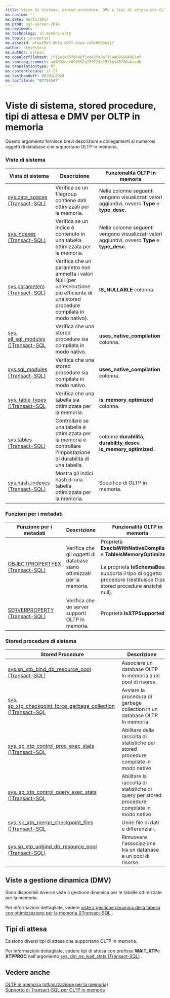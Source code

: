 ```yaml
---
title: Viste di sistema, stored procedure, DMV e tipi di attesa per OLTP in memoria | Microsoft Docs
ms.custom: ''
ms.date: 06/13/2017
ms.prod: sql-server-2014
ms.reviewer: ''
ms.technology: in-memory-oltp
ms.topic: conceptual
ms.assetid: efaa59e3-dbfa-407f-b1aa-cb0c6602ea17
author: stevestein
ms.author: sstein
ms.openlocfilehash: 1f15e1e55f0646f2cd42fe5a7154a606684961af
ms.sourcegitcommit: ad4d92dce894592a259721a1571b1d8736abacdb
ms.translationtype: MT
ms.contentlocale: it-IT
ms.lasthandoff: 08/04/2020
ms.locfileid: "87714547"
---
```

# <a name="system-views-stored-procedures-dmvs-and-wait-types-for-in-memory-oltp"></a>Viste di sistema, stored procedure, tipi di attesa e DMV per OLTP in memoria
  Questo argomento fornisce brevi descrizioni e collegamenti ai numerosi oggetti di database che supportano OLTP In memoria.  
  
### <a name="system-views"></a>Viste di sistema  
  
|Vista di sistema|Descrizione|Funzionalità OLTP in memoria|  
|-----------------|-----------------|-----------------------------|  
|[sys.data_spaces &#40;Transact-SQL&#41;](/sql/relational-databases/system-catalog-views/sys-data-spaces-transact-sql)|Verifica se un filegroup contiene dati ottimizzati per la memoria.|Nelle colonne seguenti vengono visualizzati valori aggiuntivi, ovvero **Type** e **type_desc**.|  
|[sys.indexes &#40;Transact-SQL&#41;](/sql/relational-databases/system-catalog-views/sys-indexes-transact-sql)|Verifica se un indice è contenuto in una tabella ottimizzata per la memoria.|Nelle colonne seguenti vengono visualizzati valori aggiuntivi, ovvero **Type** e **type_desc**.|  
|[sys.parameters &#40;Transact-SQL&#41;](/sql/relational-databases/system-catalog-views/sys-parameters-transact-sql)|Verifica che un parametro non ammetta i valori Null (per un'esecuzione più efficiente di una stored procedure compilata in modo nativo).|**IS_NULLABLE** colonna.|  
|[sys. all_sql_modules &#40;&#41;Transact-SQL](/sql/relational-databases/system-catalog-views/sys-all-sql-modules-transact-sql)|Verifica che una stored procedure sia compilata in modo nativo.|**uses_native_compilation** colonna.|  
|[sys.sql_modules &#40;Transact-SQL&#41;](/sql/relational-databases/system-catalog-views/sys-sql-modules-transact-sql)|Verifica che una stored procedure sia compilata in modo nativo.|**uses_native_compilation** colonna.|  
|[sys. table_types &#40;&#41;Transact-SQL](/sql/relational-databases/system-catalog-views/sys-table-types-transact-sql)|Verifica che una tabella sia ottimizzata per la memoria.|**is_memory_optimized** colonna.|  
|[sys.tables &#40;Transact-SQL&#41;](/sql/relational-databases/system-catalog-views/sys-tables-transact-sql)|Controllare se una tabella è ottimizzata per la memoria e controllare l'impostazione di durabilità di una tabella.|colonne **durabilità**, **durability_desc**e **is_memory_optimized** .|  
|[sys.hash_indexes &#40;Transact-SQL&#41;](/sql/relational-databases/system-catalog-views/sys-hash-indexes-transact-sql)|Mostra gli indici hash di una tabella ottimizzata per la memoria.|Specifico di OLTP in memoria.|  
  
### <a name="metadata-functions"></a>Funzioni per i metadati  
  
|Funzione per i metadati|Descrizione|Funzionalità OLTP in memoria|  
|-----------------------|-----------------|-----------------------------|  
|[OBJECTPROPERTYEX &#40;Transact-SQL&#41;](/sql/t-sql/functions/objectproperty-transact-sql)|Verifica che gli oggetti di database siano ottimizzati per la memoria.|Proprietà **ExecIsWithNativeCompilation** e **TableIsMemoryOptimized** .<br /><br /> La proprietà **IsSchemaBound** supporta il tipo di oggetto procedure (restituisce 0 per le stored procedure anziché null).|  
|[SERVERPROPERTY &#40;Transact-SQL&#41;](/sql/t-sql/functions/serverproperty-transact-sql)|Verifica che un server supporti OLTP In memoria.|Proprietà **IsXTPSupported** .|  
  
### <a name="system-stored-procedures"></a>Stored procedure di sistema  
  
|Stored Procedure|Descrizione|  
|----------------------|-----------------|  
|[sys.sp_xtp_bind_db_resource_pool &#40;Transact-SQL&#41;](/sql/relational-databases/system-stored-procedures/sys-sp-xtp-bind-db-resource-pool-transact-sql)|Associare un database OLTP In memoria a un pool di risorse.|  
|[sys. sp_xtp_checkpoint_force_garbage_collection &#40;&#41;Transact-SQL](/sql/relational-databases/system-stored-procedures/sys-sp-xtp-checkpoint-force-garbage-collection-transact-sql)|Avviare la procedura di garbage collection in un database OLTP In memoria.|  
|[sys. sp_xtp_control_proc_exec_stats &#40;&#41;Transact-SQL](/sql/relational-databases/system-stored-procedures/sys-sp-xtp-control-proc-exec-stats-transact-sql)|Abilitare della raccolta di statistiche per stored procedure compilate in modo nativo|  
|[sys. sp_xtp_control_query_exec_stats &#40;&#41;Transact-SQL](/sql/relational-databases/system-stored-procedures/sys-sp-xtp-control-query-exec-stats-transact-sql)|Abilitare la raccolta di statistiche di query per stored procedure compilate in modo nativo|  
|[sys. sp_xtp_merge_checkpoint_files &#40;&#41;Transact-SQL](/sql/relational-databases/system-stored-procedures/sys-sp-xtp-merge-checkpoint-files-transact-sql)|Unire file di dati e differenziali.|  
|[sys.sp_xtp_unbind_db_resource_pool &#40;Transact-SQL&#41;](/sql/relational-databases/system-stored-procedures/sys-sp-xtp-unbind-db-resource-pool-transact-sql)|Rimuovere l'associazione tra un database e un pool di risorse.|  
  
## <a name="dynamic-management-views-dmvs"></a>Viste a gestione dinamica (DMV)  
 Sono disponibili diverse viste a gestione dinamica per le tabelle ottimizzate per la memoria.  
  
 Per informazioni dettagliate, vedere [viste a gestione dinamica della tabella con ottimizzazione per la memoria &#40;&#41;Transact-SQL ](/sql/relational-databases/system-dynamic-management-views/memory-optimized-table-dynamic-management-views-transact-sql).  
  
## <a name="wait-types"></a>Tipi di attesa  
 Esistono diversi tipi di attesa che supportano OLTP In memoria.  
  
 Per informazioni dettagliate, vedere tipi di attesa con prefisso **WAIT_XTP**e **XTPPROC** nell'argomento [sys. dm_os_wait_stats &#40;Transact-SQL&#41;](/sql/relational-databases/system-dynamic-management-views/sys-dm-os-wait-stats-transact-sql) .  
  
## <a name="see-also"></a>Vedere anche  
 [OLTP in memoria &#40;ottimizzazione per la memoria&#41;](../relational-databases/in-memory-oltp/in-memory-oltp-in-memory-optimization.md)   
 [Supporto di Transact-SQL per OLTP in memoria](../relational-databases/in-memory-oltp/transact-sql-support-for-in-memory-oltp.md)  
  
  
